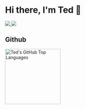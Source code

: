 # Hi there, I'm Ted 👋

<a href="https://linkedin.com/in/lydongcanh">
  <img src="https://img.shields.io/badge/-LinkedIn-2D2B55?style=flat-square&logo=linkedin&logoColor=white"/>
</a>
<a href="https://lydongcanh.github.io">
  <img src="https://img.shields.io/badge/-Blog-2D2B55?style=flat-square&logo=RSS&logoColor=white"/>
</a>
<br/>

## Github

<a href="https://github.com/lydongcanh">
  <img 
       height="180em" 
       src="https://github-readme-stats.vercel.app/api/top-langs/?username=lydongcanh&layout=compact" 
      alt="Ted's GitHub Top Languages" 
  />
</a>
